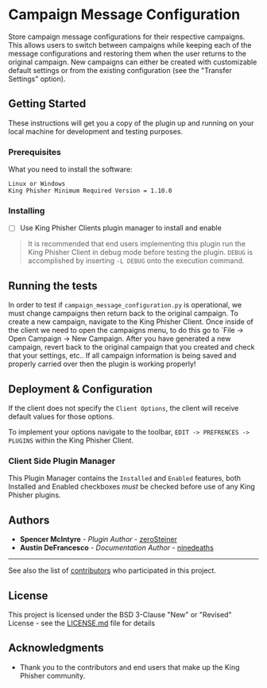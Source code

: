# Campaign Message Configuration

Store campaign message configurations for their respective campaigns. This allows users to switch between campaigns while keeping each of the message configurations and restoring them when the user returns to the original campaign. New campaigns can either be created with customizable default
settings or from the existing configuration (see the "Transfer Settings" option).

## Getting Started

These instructions will get you a copy of the plugin up and running on your local machine for development and testing purposes. 

### Prerequisites

What you need to install the software:

```
Linux or Windows 
King Phisher Minimum Required Version = 1.10.0 
```

### Installing
- [ ] Use King Phisher Clients plugin manager to install and enable
>It is recommended that end users implementing this plugin run the King Phisher Client in debug mode before testing the plugin. `DEBUG` is accomplished by inserting `-L DEBUG` onto the execution command. 

## Running the tests

In order to test if `campaign_message_configuration.py` is operational, we must change campaigns then return back to the original campaign. To create a new campaign, navigate to the King Phisher Client.
Once inside of the client we need to open the campaigns menu, to do this go to `File -> Open Campaign -> New Campaign. After you have generated a new campaign, revert back to the original campaign that you created and check that your settings, etc.. If all campaign information is being saved and properly carried over then the plugin is working properly!  

## Deployment & Configuration 

If the client does not specify the `Client Options`, the client will receive default values for those options. 

To implement your options navigate to the toolbar, `EDIT -> PREFRENCES -> PLUGINS` within the King Phisher Client. 

### Client Side Plugin Manager
This Plugin Manager contains the `Installed` and `Enabled` features, both Installed and Enabled checkboxes *must* be checked before use of any King Phisher plugins.  

## Authors

* **Spencer McIntyre** - *Plugin Author* - [zeroSteiner](https://github.com/zeroSteiner)
* **Austin DeFrancesco** - *Documentation Author* - [ninedeaths](https://github.com/ninedeahts)
* **

See also the list of [contributors](https://github.com/securestate/king-phisher/contributors) who participated in this project.

## License

This project is licensed under the BSD 3-Clause "New" or "Revised" License - see the [LICENSE.md](https://github.com/securestate/king-phisher/blob/master/LICENSE) file for details

## Acknowledgments

* Thank you to the contributors and end users that make up the King Phisher community.
